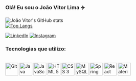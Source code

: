 
### Olá! Eu sou o João Vitor Lima ✈️

![João Vitor's GitHub stats](https://github-readme-stats.vercel.app/api?username=jvitor25&show_icons=true&theme=radical)
<br/>
[![Top Langs](https://github-readme-stats.vercel.app/api/top-langs/?username=jvitor25&layout=compact)](https://github.com/jvitor25/github-readme-stats)


[![LinkedIn](https://img.shields.io/badge/LinkedIn-0077B5?style=for-the-badge&logo=linkedin&logoColor=white)](https://www.linkedin.com/in/joão-vitor-lima25/) [![Instagram](https://img.shields.io/badge/Instagram-E4405F?style=for-the-badge&logo=instagram&logoColor=white)](https://www.instagram.com/joao3062/)

### Tecnologias que utilizo:

<div style= "display: inline_block"><br/>
<img align="center" alt="Git" rel="stylesheet" src="https://cdn.jsdelivr.net/gh/devicons/devicon/icons/git/git-original.svg" width="40" height="40">
<img align="center" alt="Java" rel="stylesheet" src="https://cdn.jsdelivr.net/gh/devicons/devicon/icons/java/java-original.svg" width="40" height="40">
<img align="center" alt="JavaScript" rel="stylesheet" src="https://cdn.jsdelivr.net/gh/devicons/devicon/icons/javascript/javascript-original.svg" width="40" height="40">
<img align="center" alt="HTML 5" rel="stylesheet" src="https://cdn.jsdelivr.net/gh/devicons/devicon/icons/html5/html5-plain-wordmark.svg" width="40" height="40">
<img align="center" alt="CSS 3" rel="stylesheet" src="https://cdn.jsdelivr.net/gh/devicons/devicon/icons/css3/css3-plain-wordmark.svg" width="40" height="40">
<img align="center" alt="MySQL" rel="stylesheet" src="https://cdn.jsdelivr.net/gh/devicons/devicon/icons/mysql/mysql-original-wordmark.svg" width="40" height="40">
<img align="center" alt="Spring" rel="stylesheet" src="https://cdn.jsdelivr.net/gh/devicons/devicon/icons/spring/spring-original.svg" width="40" height="40">
<img align="center" alt="React" rel="stylesheet" src="https://cdn.jsdelivr.net/gh/devicons/devicon/icons/react/react-original.svg" width="40" height="40">
<img align="center" alt="Material Ui" rel="stylesheet" src="https://cdn.jsdelivr.net/gh/devicons/devicon/icons/materialui/materialui-original.svg" width="40" height="40">
</div><br/>
